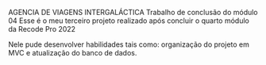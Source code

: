 AGENCIA DE VIAGENS INTERGALÁCTICA
Trabalho de conclusão do módulo 04
Esse é o meu terceiro projeto realizado após concluir o quarto módulo da Recode Pro 2022

Nele pude desenvolver habilidades tais como: organização do projeto em MVC e atualização do banco de dados.
